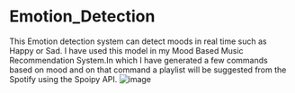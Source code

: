 # Emotion_Detection
 This Emotion detection system can detect moods in real time such as Happy or Sad. I have used this model in my Mood Based Music Recommendation System.In which I have generated a few commands based on mood and on that command a playlist will be suggested from the Spotify using the Spoipy API.
![image](https://github.com/Zeeshanx186/Emotion_Detection/assets/101282364/d3bf8f34-8358-47b5-9f36-e76fd6d7b832)
